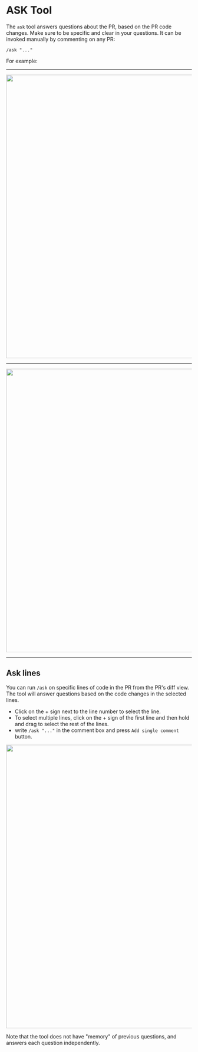 # ASK Tool

The `ask` tool answers questions about the PR, based on the PR code changes. Make sure to be specific and clear in your questions.
It can be invoked manually by commenting on any PR:
```
/ask "..."
```
For example:
___
<kbd><img src=https://codium.ai/images/pr_agent/ask_comment.png width="768"></kbd>
___
<kbd><img src=https://codium.ai/images/pr_agent/ask.png width="768"></kbd>
___

## Ask lines
You can run `/ask` on specific lines of code in the PR from the PR's diff view. The tool will answer questions based on the code changes in the selected lines.
- Click on the + sign next to the line number to select the line.
- To select multiple lines, click on the + sign of the first line and then hold and drag to select the rest of the lines. 
- write `/ask "..."` in the comment box and press `Add single comment` button.

<kbd><img src=https://codium.ai/images/pr_agent/Ask_line.png width="768"></kbd>


Note that the tool does not have "memory" of previous questions, and answers each question independently.